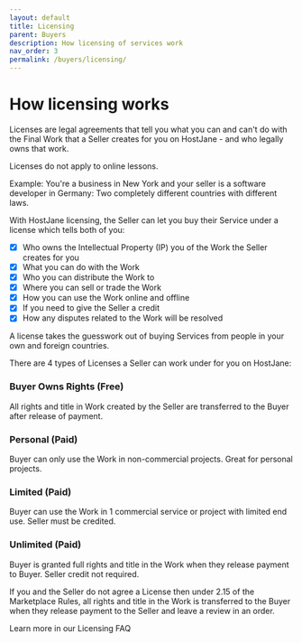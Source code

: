 ```yaml
---
layout: default
title: Licensing
parent: Buyers
description: How licensing of services work
nav_order: 3
permalink: /buyers/licensing/
---
```


# How licensing works

<span class="yellow">Licenses are legal agreements that tell you what you can and can't do with the Final Work that a Seller creates for you on HostJane - and who legally owns that work.</span>

Licenses do not apply to online lessons.

Example: You're a business in New York and your seller is a software developer in Germany: Two completely different countries with different laws. 

With HostJane licensing, the Seller can let you buy their Service under a license which tells both of you:

- [x] Who owns the Intellectual Property (IP) you of the Work the Seller creates for you
- [x] What you can do with the Work
- [x] Who you can distribute the Work to
- [x] Where you can sell or trade the Work
- [x] How you can use the Work online and offline
- [x] If you need to give the Seller a credit
- [x] How any disputes related to the Work will be resolved

A license takes the guesswork out of buying Services from people in your own and foreign countries.

There are 4 types of Licenses a Seller can work under for you on HostJane:

### Buyer Owns Rights (Free)

All rights and title in Work created by the Seller are transferred to the Buyer after release of payment.

### Personal (Paid)

Buyer can only use the Work in non-commercial projects. Great for personal projects.

### Limited (Paid)

Buyer can use the Work in 1 commercial service or project with limited end use. Seller must be credited.

### Unlimited (Paid)

Buyer is granted full rights and title in the Work when they release payment to Buyer. Seller credit not required.

If you and the Seller do not agree a License then under 2.15 of the Marketplace Rules, all rights and title in the Work is transferred to the Buyer when they release payment to the Seller and leave a review in an order.

Learn more in our Licensing FAQ